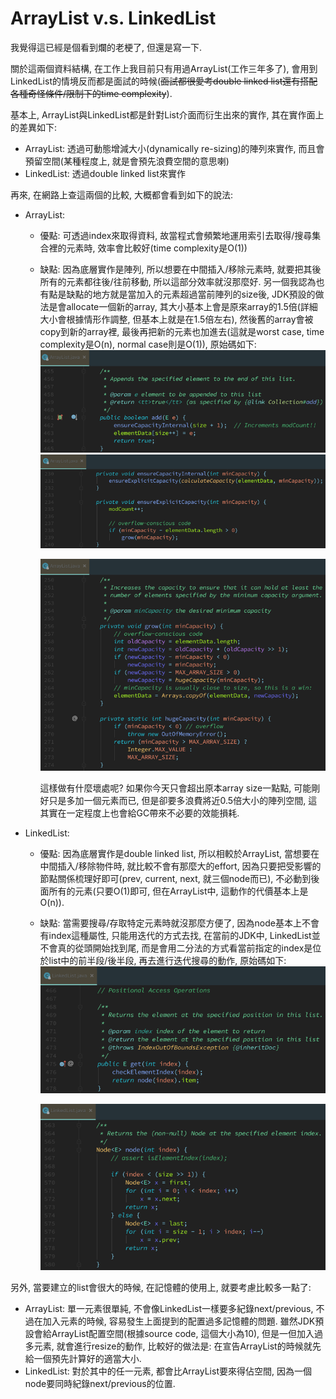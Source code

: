 # ArrayList v.s. LinkedList

我覺得這已經是個看到爛的老梗了, 但還是寫一下.

關於這兩個資料結構, 在工作上我目前只有用過ArrayList\(工作三年多了\), 會用到LinkedList的情境反而都是面試的時候\(~~面試都很愛考double linked list還有搭配各種奇怪條件/限制下的time complexity~~\).

基本上, ArrayList與LinkedList都是針對List介面而衍生出來的實作, 其在實作面上的差異如下:

* ArrayList: 透過可動態增減大小\(dynamically re-sizing\)的陣列來實作, 而且會預留空間\(某種程度上, 就是會預先浪費空間的意思喇\)
* LinkedList: 透過double linked list來實作

再來, 在網路上查這兩個的比較, 大概都會看到如下的說法:

* ArrayList:

  * 優點: 可透過index來取得資料, 故當程式會頻繁地運用索引去取得/搜尋集合裡的元素時, 效率會比較好\(time complexity是O\(1\)\)
  * 缺點: 因為底層實作是陣列, 所以想要在中間插入/移除元素時, 就要把其後所有的元素都往後/往前移動, 所以這部分效率就沒那麼好. 另一個我認為也有點是缺點的地方就是當加入的元素超過當前陣列的size後, JDK預設的做法是會allocate一個新的array, 其大小基本上會是原來array的1.5倍\(詳細大小會根據情形作調整, 但基本上就是在1.5倍左右\), 然後舊的array會被copy到新的array裡, 最後再把新的元素也加進去\(這就是worst case, time complexity是O\(n\), normal case則是O\(1\)\), 原始碼如下:   
    ![](/assets/4.6-1.png)  
    ![](/assets/4.6-2.png)

    ![](/assets/4.6-3.png)

    這樣做有什麼壞處呢? 如果你今天只會超出原本array size一點點, 可能剛好只是多加一個元素而已, 但是卻要多浪費將近0.5倍大小的陣列空間, 這其實在一定程度上也會給GC帶來不必要的效能損耗.

* LinkedList:

  * 優點: 因為底層實作是double linked list, 所以相較於ArrayList, 當想要在中間插入/移除物件時, 就比較不會有那麼大的effort, 因為只要把受影響的節點關係梳理好即可\(prev, current, next, 就三個node而已\), 不必動到後面所有的元素\(只要O\(1\)即可, 但在ArrayList中, 這動作的代價基本上是O\(n\)\).
  * 缺點: 當需要搜尋/存取特定元素時就沒那麼方便了, 因為node基本上不會有index這種屬性, 只能用迭代的方式去找, 在當前的JDK中,  LinkedList並不會真的從頭開始找到尾, 而是會用二分法的方式看當前指定的index是位於list中的前半段/後半段, 再去進行迭代搜尋的動作, 原始碼如下:  
    ![](/assets/4.6-4.png)

    ![](/assets/4.6-5.png)

另外, 當要建立的list會很大的時候, 在記憶體的使用上, 就要考慮比較多一點了:

* ArrayList: 單一元素很單純, 不會像LinkedList一樣要多紀錄next/previous, 不過在加入元素的時候, 容易發生上面提到的配置過多記憶體的問題. 雖然JDK預設會給ArrayList配置空間\(根據source code, 這個大小為10\), 但是一但加入過多元素, 就會進行resize的動作, 比較好的做法是: 在宣告ArrayList的時候就先給一個預先計算好的適當大小.
* LinkedList: 對於其中的任一元素, 都會比ArrayList要來得佔空間, 因為一個node要同時紀錄next/previous的位置.



